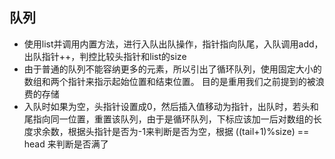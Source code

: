 ## 队列

+ 使用list并调用内置方法，进行入队出队操作，指针指向队尾，入队调用add，出队指针++，判控比较头指针和list的size
+ 由于普通的队列不能容纳更多的元素，所以引出了循环队列，使用固定大小的数组和两个指针来指示起始位置和结束位置。 目的是重用我们之前提到的被浪费的存储
+ 入队时如果为空，头指针设置成0，然后插入值移动为指针，出队时，若头和尾指向同一位置，重置该队列，由于是循环队列，下标应该加一后对数组的长度求余数，根据头指针是否为-1来判断是否为空，根据 ((tail+1)%size) == head 来判断是否满了